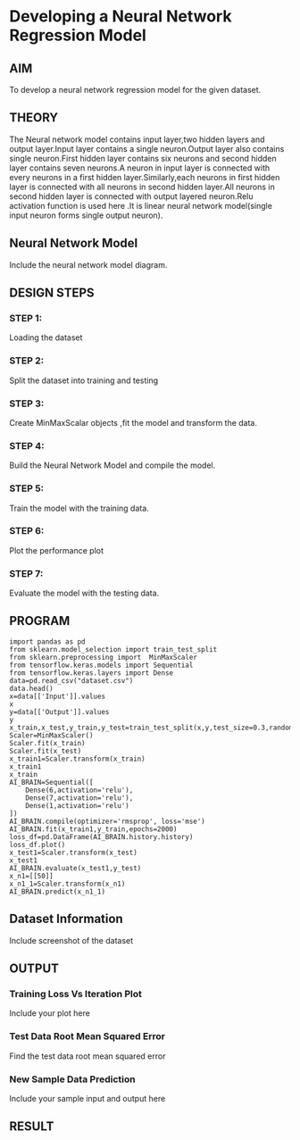 # Developing a Neural Network Regression Model

## AIM

To develop a neural network regression model for the given dataset.

## THEORY

The Neural network model contains input layer,two hidden layers and output layer.Input layer contains a single neuron.Output layer also contains single neuron.First hidden layer contains six neurons and second hidden layer contains seven neurons.A neuron in input layer is connected with every neurons in a first hidden layer.Similarly,each neurons in first hidden layer is connected with all neurons in second hidden layer.All neurons in second hidden layer is connected with output layered neuron.Relu activation function is used here .It is linear neural network model(single input neuron forms single output neuron).

## Neural Network Model

Include the neural network model diagram.

## DESIGN STEPS

### STEP 1:

Loading the dataset

### STEP 2:

Split the dataset into training and testing

### STEP 3:

Create MinMaxScalar objects ,fit the model and transform the data.

### STEP 4:

Build the Neural Network Model and compile the model.

### STEP 5:

Train the model with the training data.

### STEP 6:

Plot the performance plot

### STEP 7:

Evaluate the model with the testing data.

## PROGRAM
~~~
import pandas as pd
from sklearn.model_selection import train_test_split
from sklearn.preprocessing import  MinMaxScaler
from tensorflow.keras.models import Sequential
from tensorflow.keras.layers import Dense
data=pd.read_csv("dataset.csv")
data.head()
x=data[['Input']].values
x
y=data[['Output']].values
y
x_train,x_test,y_train,y_test=train_test_split(x,y,test_size=0.3,random_state=33)
Scaler=MinMaxScaler()
Scaler.fit(x_train)
Scaler.fit(x_test)
x_train1=Scaler.transform(x_train)
x_train1
x_train
AI_BRAIN=Sequential([
    Dense(6,activation='relu'),
    Dense(7,activation='relu'),
    Dense(1,activation='relu')
])
AI_BRAIN.compile(optimizer='rmsprop', loss='mse')
AI_BRAIN.fit(x_train1,y_train,epochs=2000)
loss_df=pd.DataFrame(AI_BRAIN.history.history)
loss_df.plot()
x_test1=Scaler.transform(x_test)
x_test1
AI_BRAIN.evaluate(x_test1,y_test)
x_n1=[[50]]
x_n1_1=Scaler.transform(x_n1)
AI_BRAIN.predict(x_n1_1)
~~~



## Dataset Information

Include screenshot of the dataset

## OUTPUT

### Training Loss Vs Iteration Plot

Include your plot here

### Test Data Root Mean Squared Error

Find the test data root mean squared error

### New Sample Data Prediction

Include your sample input and output here

## RESULT
